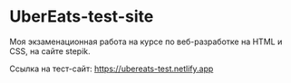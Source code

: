 # UberEats-test-site
Моя экзаменационная работа на курсе по веб-разработке на HTML и CSS, на сайте stepik.

Ссылка на тест-сайт:
https://ubereats-test.netlify.app
